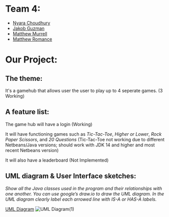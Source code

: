 # Team 4:
- [Nyara Choudhury](https://github.com/nyarac)
- [Jakob Guzman](https://github.com/guzmjo)
- [Matthew Murrell](https://github.com/murrmc)
- [Matthew Romance](https://github.com/romamc62)

# Our Project:
## The theme: 

It's a gamehub that allows user the user to play up to 4 seperate games. (3 Working)

## A feature list: 

The game hub will have a login (Working)

It will have functioning games such as *Tic-Tac-Toe*, *Higher or Lower*, *Rock Paper Scissors*, and *20 Questions* (Tic-Tac-Toe not working due to different Netbeans/Java versions; should work with JDK 14 and higher and most recent Netbeans version)

It will also have a leaderboard (Not Implemented)
## UML diagram & User Interface sketches:
*Show all the Java classes used in the program and their relationships with one another. You can use google’s draw.io to draw the UML diagram. In the UML diagram clearly label each arrowed line with IS-A or HAS-A labels.*

[UML Diagram](https://app.diagrams.net/#G19qYUSJMFpEPtuDP4WAGUdv4B_AoqjmOC)
![UML Diagram(1)](https://user-images.githubusercontent.com/116584585/206615823-0c33f67e-94cc-4fbc-b488-cb18e2f51e67.jpg)

